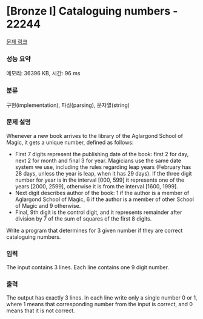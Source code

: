 # [Bronze I] Cataloguing numbers - 22244 

[문제 링크](https://www.acmicpc.net/problem/22244) 

### 성능 요약

메모리: 36396 KB, 시간: 96 ms

### 분류

구현(implementation), 파싱(parsing), 문자열(string)

### 문제 설명

<p>Whenever a new book arrives to the library of the Aglargond School of Magic, it gets a unique number, defined as follows:</p>

<ul>
	<li>First 7 digits represent the publishing date of the book: first 2 for day, next 2 for month and final 3 for year. Magicians use the same date system we use, including the rules regarding leap years (February has 28 days, unless the year is leap, when it has 29 days). If the three digit number for year is in the interval [000, 599] it represents one of the years [2000, 2599], otherwise it is from the interval [1600, 1999].</li>
	<li>Next digit describes author of the book: 1 if the author is a member of Aglargond School of Magic, 6 if the author is a member of other School of Magic and 9 otherwise.</li>
	<li>Final, 9th digit is the control digit, and it represents remainder after division by 7 of the sum of squares of the first 8 digits.</li>
</ul>

<p>Write a program that determines for 3 given number if they are correct cataloguing numbers.</p>

### 입력 

 <p>The input contains 3 lines. Each line contains one 9 digit number.</p>

### 출력 

 <p>The output has exactly 3 lines. In each line write only a single number 0 or 1, where 1 means that corresponding number from the input is correct, and 0 means that it is not correct.</p>

